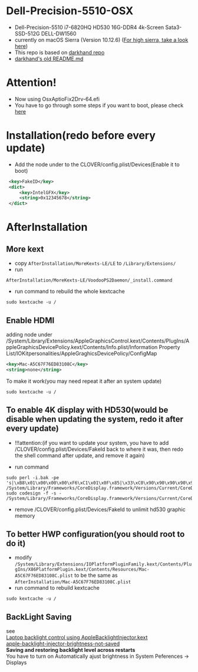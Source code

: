 # Dell-Precision-5510-OSX
* Dell-Precision-5510 i7-6820HQ HD530 16G-DDR4 4k-Screen Sata3-SSD-512G DELL-DW1560  
* currently on macOS Sierra (Version 10.12.6) ([For high sierra, take a look here](https://github.com/scottsanett/M5510-4K-High-Sierra-Installation))
* This repo is based on
[darkhand repo](https://github.com/darkhandz/XPS15-9550-Sierra)  
* [darkhand's old README.md](https://github.com/darkhandz/XPS15-9550-Sierra/tree/fffd216d05be57256c2aac7ddafacb343bad0e69)  
# Attention!
* Now using OsxAptioFix2Drv-64.efi
* You have to go through some steps if you want to boot, please check [here](https://github.com/wmchris/DellXPS15-9550-OSX/blob/master/Tutorial_10.12_Step7.md#osx-doesnt-boot-anymore-after-firmware-upgrade-to-1225-or-higher) 
# Installation(redo before every update)
* Add the node under to the CLOVER/config.plist/Devices(Enable it to boot)
```XML
 <key>FakeID</key>
 <dict>
     <key>IntelGFX</key>
     <string>0x12345678</string>
 </dict>
```
# AfterInstallation
## More kext
* copy `AfterInstallation/MoreKexts-LE/LE` to `/Library/Extensions/`  
* run
```shell
AfterInstallation/MoreKexts-LE/VoodooPS2Daemon/_install.command
```  
* run command to rebuild the whole kextcache  
```shell
sudo kextcache -u /
```

## Enable HDMI  
adding node under /System/Library/Extensions/AppleGraphicsControl.kext/Contents/PlugIns/AppleGraphicsDevicePolicy.kext/Contents/Info.plist/Information Property List/IOKitpersonalities/AppleGraghicsDevicePolicy/ConfigMap  
```XML
<key>Mac-A5C67F76ED83108C</key>
<string>none</string>

```
To make it work(you may need repeat it after an system update)
```shell
sudo kextcache -u /
```
## To enable 4K display with HD530(would be disable when updating the system, redo it after every update)
* !!!attention:(if you want to update your system, you have to add /CLOVER/config.plist/Devices/FakeId back to where it was, then redo the shell command after update, and remove it again)

* run command   
```shell
sudo perl -i.bak -pe 's|\xB8\x01\x00\x00\x00\xF6\xC1\x01\x0F\x85|\x33\xC0\x90\x90\x90\x90\x90\x90\x90\xE9|sg' /System/Library/Frameworks/CoreDisplay.framework/Versions/Current/CoreDisplay
sudo codesign -f -s - /System/Library/Frameworks/CoreDisplay.framework/Versions/Current/CoreDisplay
```
* remove /CLOVER/config.plist/Devices/FakeId to unlimit hd530 graphic memory

## To better HWP configuration(you should root to do it)
* modify  
`/System/Library/Extensions/IOPlatformPluginFamily.kext/Contents/PlugIns/X86PlatformPlugin.kext/Contents/Resources/Mac-A5C67F76ED83108C.plist`
to be the same as   
`AfterInstallation/Mac-A5C67F76ED83108C.plist`  
* run command to rebuild kextcache  
```shell
sudo kextcache -u /
```

## BackLight Saving
see  
[Laptop backlight control using AppleBacklightInjector.kext](https://www.tonymacx86.com/threads/guide-laptop-backlight-control-using-applebacklightinjector-kext.218222/)   
[apple-backlight-injector-brightness-not-saved](https://www.tonymacx86.com/threads/apple-backlight-injector-brightness-not-saved.222952/page-14#post-1516295)  
**Saving and restoring backlight level across restarts**  
You have to turn on Automatically ajust brightness in System Peferences -> Displays

